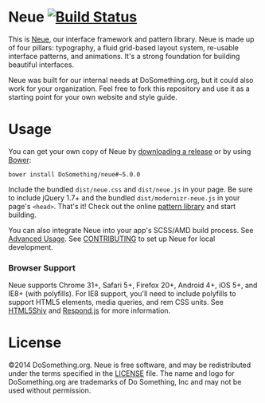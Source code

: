# Neue [![Build Status](https://travis-ci.org/DoSomething/neue.svg?branch=dev)](https://travis-ci.org/DoSomething/neue)
This is [Neue](https://neue.dosomething.org/), our interface framework and pattern library. Neue is made up of four pillars: typography, a fluid grid-based layout system, re-usable interface patterns, and animations. It's a strong foundation for building beautiful interfaces. 

Neue was built for our internal needs at DoSomething.org, but it could also work for your organization. Feel free to fork this repository and use it as a starting point for your own website and style guide.

# Usage
You can get your own copy of Neue by [downloading a release](https://github.com/DoSomething/ds-neue/releases) or by using [Bower](http://bower.io):

```
bower install DoSomething/neue#~5.0.0
```

Include the bundled `dist/neue.css` and `dist/neue.js` in your page. Be sure to include jQuery 1.7+ and the bundled `dist/modernizr-neue.js` in your page's `<head>`. That's it! Check out the online [pattern library](http://neue.dosomething.org/) and start building.

You can also integrate Neue into your app's SCSS/AMD build process. See [Advanced Usage](wiki/Advanced-Usage). See [CONTRIBUTING](blob/dev/CONTRIBUTING.md) to set up Neue for local development.

### Browser Support
Neue supports Chrome 31+, Safari 5+, Firefox 20+, Android 4+, iOS 5+, and IE8+ (with polyfills). For IE8 support, you'll need to include polyfills to support HTML5 elements, media queries, and rem CSS units. See [HTML5Shiv](aFarkas/html5shiv) and [Respond.js](scottjehl/Respond) for more information.

# License
&copy;2014 DoSomething.org. Neue is free software, and may be redistributed under the terms specified in the [LICENSE](blob/dev/LICENSE.md) file. The name and logo for DoSomething.org are trademarks of Do Something, Inc and may not be used without permission.

